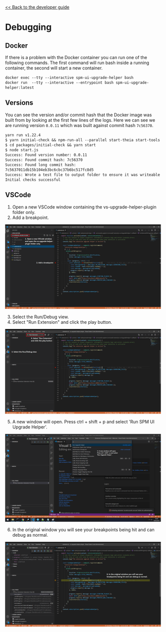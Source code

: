 [<< Back to the developer guide](../developer_guide)

# Debugging

## Docker

If there is a problem with the Docker container you can run one of the following commands. The first command will run bash inside a running container, the second will start a new container.

    docker exec --tty --interactive spm-ui-upgrade-helper bash
    docker run  --tty --interactive --entrypoint bash spm-ui-upgrade-helper:latest

## Versions

You can see the version and/or commit hash that the Docker image was built from by looking at the first few lines of the logs. Here we can see we are running version `0.0.11` which was built against commit hash `7c56370`.

    yarn run v1.22.4
    $ yarn initial-check && npm-run-all --parallel start-theia start-tools
    $ cd packages/initial-check && yarn start
    $ node start.js
    Success: Found version number: 0.0.11
    Success: Found commit hash: 7c56370
    Success: Found long commit hash: 7c5637011db15b104eb3bc6cbc37b6bc517fc8d5
    Success: Wrote a test file to output folder to ensure it was writeable
    Initial checks successful

## VSCode

1. Open a new VSCode window containing the vs-upgrade-helper-plugin folder only.
2. Add a breakpoint.

![1. Open a new VSCode window containing the vs-upgrade-helper-plugin folder only. 2. Add a breakpoint.](../images/debug_1.png "Debugging steps screenshot 1")

3. Select the Run/Debug view.
4. Select "Run Extension" and click the play button.

![3. Select the Run/Debug view. 4. Select "Run Extension" and click the play button.](../images/debug_2.png "Debugging steps screenshot 2")

5. A new window will open. Press ctrl + shift + p and select 'Run SPM UI Upgrade Helper'.

![5. A new window will open. Press ctrl + shift + p and select 'Run SPM UI Upgrade Helper'.](../images/debug_3.png "Debugging steps screenshot 3")

6. In the original window you will see your breakpoints being hit and can debug as normal.

![6. In the original window you will see your breakpoints being hit and can debug as normal.](../images/debug_4.png "Debugging steps screenshot 4")
